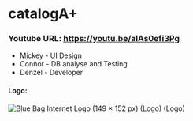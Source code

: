 # catalogA+
### Youtube URL: https://youtu.be/aIAs0efi3Pg 

* Mickey - UI Design 
* Connor - DB analyse and Testing
* Denzel - Developer 

#### Logo:

![Blue Bag Internet Logo (149 × 152 px) (Logo) (Logo)](https://user-images.githubusercontent.com/77748858/171830385-581cd9f3-f28a-4ab6-9bd7-d205a646eb64.png)
